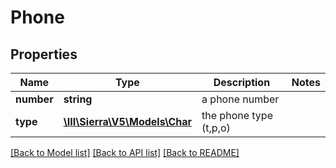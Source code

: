 # Phone

## Properties
Name | Type | Description | Notes
------------ | ------------- | ------------- | -------------
**number** | **string** | a phone number | 
**type** | [**\III\Sierra\V5\Models\Char**](Char.md) | the phone type (t,p,o) | 

[[Back to Model list]](../README.md#documentation-for-models) [[Back to API list]](../README.md#documentation-for-api-endpoints) [[Back to README]](../README.md)


